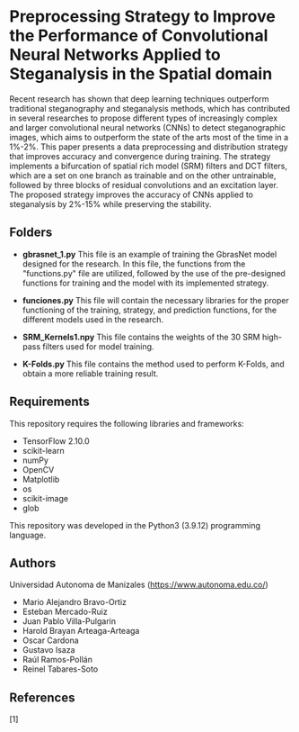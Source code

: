 # Preprocessing Strategy to Improve the Performance of Convolutional Neural Networks Applied to Steganalysis in the Spatial domain


Recent research has shown that deep learning techniques outperform traditional steganography and steganalysis methods, which has contributed in 
several researches to propose different types of increasingly complex and larger convolutional neural networks (CNNs) to detect steganographic images, 
which aims to outperform the state of the arts most of the time in a 1%-2%. This paper presents a data preprocessing and distribution strategy that improves 
accuracy and convergence during training. The strategy implements a bifurcation of spatial rich model (SRM) filters and DCT filters, which are a set on one 
branch as trainable and on the other untrainable, followed by three blocks of residual convolutions and an excitation layer. The proposed strategy improves 
the accuracy of CNNs applied to steganalysis by 2%-15% while preserving the stability.


## Folders

- **gbrasnet_1.py** This file is an example of training the GbrasNet model designed for the research. In this file, the functions from the "functions.py" file are utilized, followed by the use of the pre-designed functions for training and the model with its implemented strategy.


- **funciones.py** This file will contain the necessary libraries for the proper functioning of the training, strategy, and prediction functions, for the different models used in the research.

- **SRM_Kernels1.npy** This file contains the weights of the 30 SRM high-pass filters used for model training.

- **K-Folds.py** This file contains the method used to perform K-Folds, and obtain a more reliable training result.

## Requirements
This repository requires the following libraries and frameworks:

- TensorFlow 2.10.0
- scikit-learn
- numPy 
- OpenCV 
- Matplotlib
- os
- scikit-image
- glob


This repository was developed in the Python3 (3.9.12) programming language.


## Authors
Universidad Autonoma de Manizales (https://www.autonoma.edu.co/)

- Mario Alejandro Bravo-Ortiz 
- Esteban Mercado-Ruiz 
- Juan Pablo Villa-Pulgarin 
- Harold Brayan Arteaga-Arteaga
- Oscar Cardona
- Gustavo Isaza
- Raúl Ramos-Pollán
- Reinel Tabares-Soto 



## References

[1] 
